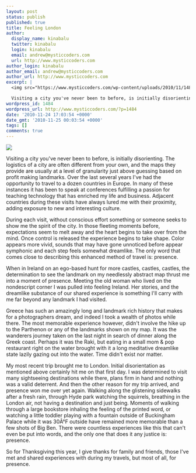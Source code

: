 ```yaml
---
layout: post
status: publish
published: true
title: Feeling London
author:
  display_name: kinabalu
  twitter: kinabalu
  login: kinabalu
  email: andrew@mysticcoders.com
  url: http://www.mysticcoders.com
author_login: kinabalu
author_email: andrew@mysticcoders.com
author_url: http://www.mysticcoders.com
excerpt: |
  <img src="https://www.mysticcoders.com/wp-content/uploads/2010/11/148334_10150126786064741_836944740_7787437_7807477_n.jpg" border="0" />

  Visiting a city you've never been to before, is initially disorienting.  The logistics of a city are often different from your own, and the maps they provide are usually at a level of granularity just above guessing based on profit making landmarks.
wordpress_id: 1484
wordpress_url: http://www.mysticcoders.com/?p=1484
date: '2010-11-24 17:03:54 +0000'
date_gmt: '2010-11-25 00:03:54 +0000'
tags: []
comments: true
---
```

<img src="https://www.mysticcoders.com/wp-content/uploads/2010/11/148334_10150126786064741_836944740_7787437_7807477_n.jpg" border="0" />

Visiting a city you've never been to before, is initially disorienting.  The logistics of a city are often different from your own, and the maps they provide are usually at a level of granularity just above guessing based on profit making landmarks.
<a id="more"></a><a id="more-1484"></a>
Over the last several years I've had the opportunity to travel to a dozen countries in Europe.  In many of these instances it has been to speak at conferences fulfilling a passion for teaching technology that has enriched my life and business.  Adjacent countries during these visits have always lured me with their proximity, adding exposure to new and interesting culture.

During each visit, without conscious effort something or someone seeks to show me the spirit of the city.  In those fleeting moments before, expectations seem to melt away and the heart begins to take over from the mind.  Once control is released the experience begins to take shape.  Color appears more vivid, sounds that may have gone unnoticed before appear symphonic and each step feels somewhat dreamlike. The only word that comes close to describing this enhanced method of travel is: presence.

When in Ireland on an ego-based hunt for more castles, castles, castles, the determination to see the landmark on my needlessly abstract map thrust me into a moment of presence.  Meeting the old woman who lived on the nondescript corner I was pulled into feeling Ireland.  Her stories, and the dreamlike substance of our shared experience is something I'll carry with me far beyond any landmark I had visited.

Greece has such an amazingly long and landmark rich history that makes for a photographers dream, and indeed I took a wealth of photos while there.  The most memorable experience however, didn't involve the hike up to the Parthenon or any of the landmarks shown on my map.  It was the wanderers journey taken on the last night in search of dinner along the Greek coast.  Perhaps it was the Raki, but eating in a small mom & pop restaurant right on the water brought with it a long meditative dreamlike state lazily gazing out into the water.  Time didn't exist nor matter.

My most recent trip brought me to London.  Initial disorientation as mentioned above certainly hit me on that first day.  I was determined to visit many sightseeing destinations while there, plans firm in hand and nothing was a valid deterrent.  And then the other reason for my trip arrived, and presence won me over yet again.  Walking along the glistening sidewalks after a fresh rain, through Hyde park watching the squirrels, breathing in the London air, not having a destination and just being.  Moments of walking through a large bookstore inhaling the feeling of the printed word, or watching a little toddler playing with a fountain outside of Buckingham Palace while it was 30Â°F outside have remained more memorable than a few shots of Big Ben.  There were countless experiences like this that can't even be put into words, and the only one that does it any justice is: presence.

So for Thanksgiving this year, I give thanks for family and friends, those I've met and shared experiences with during my travels, but most of all, for presence.

